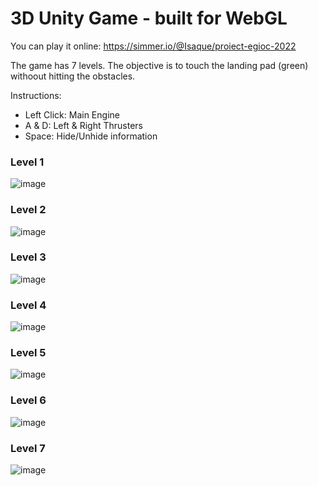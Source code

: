 # 3D Unity Game - built for WebGL #

You can play it online: https://simmer.io/@Isaque/proiect-egioc-2022

The game has 7 levels. The objective is to touch the landing pad (green) withoout hitting the obstacles.

Instructions:
* Left Click: Main Engine
* A & D: Left & Right Thrusters
* Space: Hide/Unhide information

### Level 1 ###
![image](https://user-images.githubusercontent.com/80629738/169821833-fdb2b96a-e7a1-4f8b-8f9d-e46dcaba50bf.png)

### Level 2 ###
![image](https://user-images.githubusercontent.com/80629738/169821414-f7db0750-3fec-4054-8da5-77d94c77ccb0.png)

### Level 3 ###
![image](https://user-images.githubusercontent.com/80629738/169821604-94f8ac6d-f023-49f3-98c7-7680f9ab8be3.png)

### Level 4 ###
![image](https://user-images.githubusercontent.com/80629738/169821648-6bd6bec2-240e-439d-ad10-df5a85a62b76.png)

### Level 5 ###
![image](https://user-images.githubusercontent.com/80629738/169821683-1ddbeb7c-bd11-4365-b9bb-5ccef6e91f92.png)

### Level 6 ###
![image](https://user-images.githubusercontent.com/80629738/169821712-a3606ae7-e9e7-482d-ae68-90c6a72966c6.png)

### Level 7 ###
![image](https://user-images.githubusercontent.com/80629738/169821765-e04e7b17-8e6c-407c-9265-348937230473.png)
